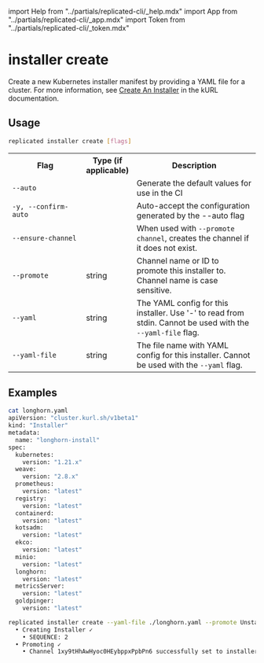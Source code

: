 import Help from "../partials/replicated-cli/_help.mdx"
import App from "../partials/replicated-cli/_app.mdx"
import Token from "../partials/replicated-cli/_token.mdx"

# installer create

Create a new Kubernetes installer manifest by providing a YAML file for a cluster. For more information, see [Create An Installer](https://kurl.sh/docs/create-installer/) in the kURL documentation.

## Usage
```bash
replicated installer create [flags]
```

<table>
  <tr>
    <th width="30%">Flag</th>
    <th width="20%">Type (if applicable)</th>
    <th width="50%">Description</th>
  </tr>
  <tr>
    <td><code>--auto</code></td>
    <td></td>
    <td>Generate the default values for use in the CI</td>
  </tr>
  <tr>
    <td><code>-y, --confirm-auto</code></td>
    <td></td>
    <td>Auto-accept the configuration generated by the --auto flag</td>
  </tr>
  <tr>
    <td><code>--ensure-channel</code></td>
    <td></td>
    <td>When used with <code>--promote channel</code>, creates the channel if it does not exist.</td>
  </tr>
  <tr>
    <td><code>--promote</code></td>
    <td>string</td>
    <td>Channel name or ID to promote this installer to. Channel name is case sensitive.</td>
  </tr>
  <tr>
    <td><code>--yaml</code></td>
    <td>string</td>
    <td>The YAML config for this installer. Use '-' to read from stdin. Cannot be used with the <code>--yaml-file</code> flag. </td>
  </tr>
  <tr>
    <td><code>--yaml-file</code></td>
    <td>string</td>
    <td>The file name with YAML config for this installer. Cannot be used with the <code>--yaml</code> flag. </td>
  </tr>
  <Help/>
  <App/>
  <Token/>
</table>

## Examples


```bash
cat longhorn.yaml
apiVersion: "cluster.kurl.sh/v1beta1"
kind: "Installer"
metadata:
  name: "longhorn-install"
spec:
  kubernetes:
    version: "1.21.x"
  weave:
    version: "2.8.x"
  prometheus:
    version: "latest"
  registry:
    version: "latest"
  containerd:
    version: "latest"
  kotsadm:
    version: "latest"
  ekco:
    version: "latest"
  minio:
    version: "latest"
  longhorn:
    version: "latest"
  metricsServer:
    version: "latest"
  goldpinger:
    version: "latest"

replicated installer create --yaml-file ./longhorn.yaml --promote Unstable
  • Creating Installer ✓
    • SEQUENCE: 2
  • Promoting ✓
    • Channel 1xy9tHhAwHyoc0HEybppxPpbPn6 successfully set to installer 2

```

